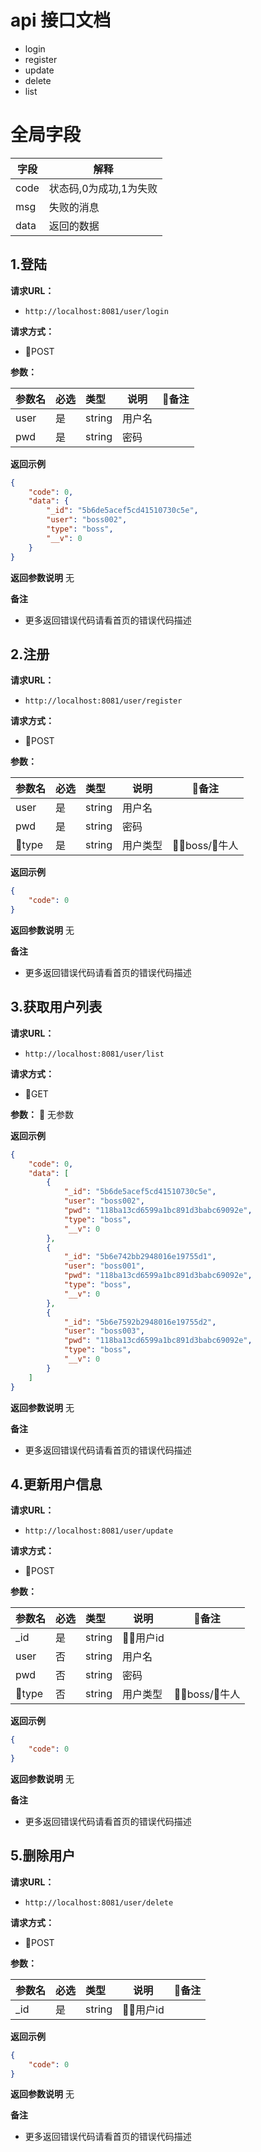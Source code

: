 # api 接口文档

- login
- register
- update
- delete
- list

# 全局字段

| 字段  | 解释  |
| ------------ | ------------ |
|  code |  状态码,0为成功,1为失败 |
|  msg | 失败的消息  |
|  data | 返回的数据  |


## 1.登陆

**请求URL：** 
- ` http://localhost:8081/user/login `
  
**请求方式：**
- POST 

**参数：** 

|参数名|必选|类型|说明|备注
|:----    |:---|:----- |-----   |---|
|user |是  |string |用户名   |
|pwd |是  |string |密码   |

 **返回示例**
```json
{
    "code": 0,
    "data": {
        "_id": "5b6de5acef5cd41510730c5e",
        "user": "boss002",
        "type": "boss",
        "__v": 0
    }
}
```
 **返回参数说明** 
无

 **备注** 

- 更多返回错误代码请看首页的错误代码描述



## 2.注册

**请求URL：** 
- ` http://localhost:8081/user/register `
  
**请求方式：**
- POST 

**参数：** 

|参数名|必选|类型|说明|备注
|:----    |:---|:----- |-----   |---|
|user |是  |string |用户名   |
|pwd |是  |string |密码   |
|type |是  |string |用户类型   |boss/牛人

 **返回示例**
```json
{
    "code": 0
}
```
 **返回参数说明** 
无

 **备注** 

- 更多返回错误代码请看首页的错误代码描述


## 3.获取用户列表

**请求URL：** 
- ` http://localhost:8081/user/list `
  
**请求方式：**
- GET

**参数：** 

无参数

 **返回示例**
```json
{
    "code": 0,
    "data": [
        {
            "_id": "5b6de5acef5cd41510730c5e",
            "user": "boss002",
            "pwd": "118ba13cd6599a1bc891d3babc69092e",
            "type": "boss",
            "__v": 0
        },
        {
            "_id": "5b6e742bb2948016e19755d1",
            "user": "boss001",
            "pwd": "118ba13cd6599a1bc891d3babc69092e",
            "type": "boss",
            "__v": 0
        },
        {
            "_id": "5b6e7592b2948016e19755d2",
            "user": "boss003",
            "pwd": "118ba13cd6599a1bc891d3babc69092e",
            "type": "boss",
            "__v": 0
        }
    ]
}
```
 **返回参数说明** 
无

 **备注** 

- 更多返回错误代码请看首页的错误代码描述

## 4.更新用户信息

**请求URL：** 
- ` http://localhost:8081/user/update `
  
**请求方式：**
- POST 

**参数：** 

|参数名|必选|类型|说明|备注
|:----    |:---|:----- |-----   |---|
|_id |是  |string |用户id   |
|user |否  |string |用户名   |
|pwd |否  |string |密码   |
|type |否  |string |用户类型   |boss/牛人

 **返回示例**
```json
{
    "code": 0
}
```
 **返回参数说明** 
无

 **备注** 

- 更多返回错误代码请看首页的错误代码描述


## 5.删除用户

**请求URL：** 
- ` http://localhost:8081/user/delete `
  
**请求方式：**
- POST 

**参数：** 

|参数名|必选|类型|说明|备注
|:----    |:---|:----- |-----   |---|
|_id |是  |string |用户id   |


 **返回示例**
```json
{
    "code": 0
}
```
 **返回参数说明** 
无

 **备注** 

- 更多返回错误代码请看首页的错误代码描述